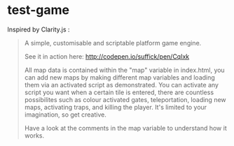 test-game
=======

Inspired by Clarity.js :



>A simple, customisable and scriptable platform game engine.
>
>See it in action here: http://codepen.io/suffick/pen/CqIxk
>
>All map data is contained within the "map" variable in index.html, you can add new maps by making different map variables and loading them via an activated script as demonstrated. You can activate any script you want when a certain tile is entered, there are countless possibilites such as colour activated gates, teleportation, loading new maps, activating traps, and killing the player. It's limited to your imagination, so get creative.
>
>Have a look at the comments in the map variable to understand how it works.
